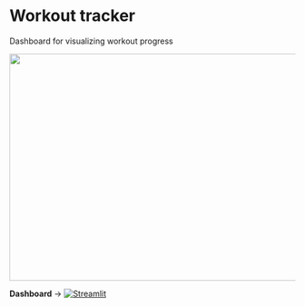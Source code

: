 # Workout tracker
Dashboard for visualizing workout progress

<img align="center" src="https://user-images.githubusercontent.com/13052324/201627115-3e7976da-a8cc-4211-be73-7ae31d08f065.jpg" width="700" height="400">

**Dashboard** &#8594;
[![Streamlit](https://static.streamlit.io/badges/streamlit_badge_black_white.svg)](https://arcb01-workout-tracker-workout-dashboard-6u1ewl.streamlit.app/)

